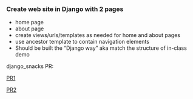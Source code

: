 ### Create web site in Django with 2 pages
- home page
- about page
- create views/urls/templates as needed for home and about pages
- use ancestor template to contain navigation elements
- Should be built the “Django way” aka match the structure of in-class demo

django_snacks PR:

 [PR1](https://github.com/mhn998/django-snacks/pull/1)


 [PR2](https://github.com/mhn998/django-snacks/pull/2)
